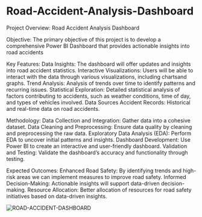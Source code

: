 # Road-Accident-Analysis-Dashboard

Project Overview: Road Accident Analysis Dashboard

Objective:
The primary objective of this project is to develop a comprehensive Power BI Dashboard that provides actionable insights into road accidents

Key Features:
Data Insights: The dashboard will offer  updates and insights into road accident statistics.
Interactive Visualizations: Users will be able to interact with the data through various visualizations, including  chartsand graphs.
Trend Analysis: Analysis of trends over time to identify patterns and recurring issues.
Statistical Exploration: Detailed statistical analysis of factors contributing to accidents, such as weather conditions, time of day, and types of vehicles involved.
Data Sources
Accident Records: Historical and real-time data on road accidents.

Methodology:
Data Collection and Integration: Gather data into a cohesive dataset.
Data Cleaning and Preprocessing: Ensure data quality by cleaning and preprocessing the raw data.
Exploratory Data Analysis (EDA): Perform EDA to uncover initial patterns and insights.
Dashboard Development: Use Power BI to create an interactive and user-friendly dashboard.
Validation and Testing: Validate the dashboard’s accuracy and functionality through testing.

Expected Outcomes:
Enhanced Road Safety: By identifying trends and high-risk areas  we can implement measures to improve road safety.
Informed Decision-Making: Actionable insights will support data-driven decision-making.
Resource Allocation: Better allocation of resources for road safety initiatives based on data-driven insights.

![ROAD-ACCIDENT-DASHBOARD](https://github.com/antonysebin/Road-Accident-Analysis-Dashboard/assets/122266664/638c3b28-49fa-405e-99b5-8cf7f18f4438)


